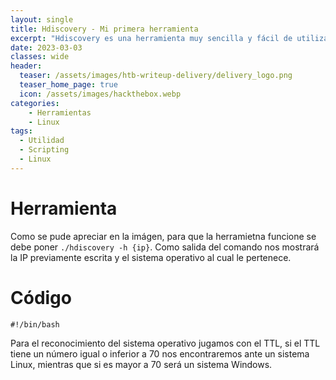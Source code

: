 ```yaml
---
layout: single
title: Hdiscovery - Mi primera herramienta
excerpt: "Hdiscovery es una herramienta muy sencilla y fácil de utilizar, util para saber a que sistema operativo nos vamos a enfrentar cuando tratemos de realizar una máquina en hackthebox, tryhackme o una auditoria."
date: 2023-03-03
classes: wide
header:
  teaser: /assets/images/htb-writeup-delivery/delivery_logo.png
  teaser_home_page: true
  icon: /assets/images/hackthebox.webp
categories:
    - Herramientas
    - Linux
tags:  
  - Utilidad
  - Scripting
  - Linux
---
```

# Herramienta

Como se pude apreciar en la imágen, para que la herramietna funcione se debe poner ``` ./hdiscovery -h {ip} ```. Como salida del comando nos mostrará la IP previamente escrita y el sistema operativo al cual le pertenece.

# Código

```
#!/bin/bash
```
Para el reconocimiento del sistema operativo jugamos con el TTL, si el TTL tiene un número igual o inferior a 70 nos encontraremos ante un sistema Linux, mientras que si es mayor a 70 será un sistema Windows.
